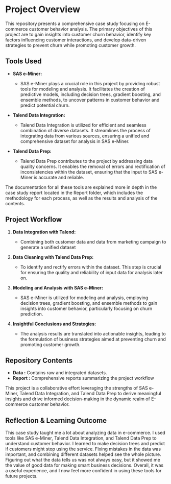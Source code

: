 # Project Overview

This repository presents a comprehensive case study focusing on E-commerce customer behavior analysis. The primary objectives of this project are to gain insights into customer churn behavior, identify key factors influencing customer interactions, and develop data-driven strategies to prevent churn while promoting customer growth.

## Tools Used

- **SAS e-Miner:**
  - SAS e-Miner plays a crucial role in this project by providing robust tools for modeling and analysis. It facilitates the creation of predictive models, including decision trees, gradient boosting, and ensemble methods, to uncover patterns in customer behavior and predict potential churn.

- **Talend Data Integration:**
  - Talend Data Integration is utilized for efficient and seamless combination of diverse datasets. It streamlines the process of integrating data from various sources, ensuring a unified and comprehensive dataset for analysis in SAS e-Miner.

- **Talend Data Prep:**
  - Talend Data Prep contributes to the project by addressing data quality concerns. It enables the removal of errors and rectification of inconsistencies within the dataset, ensuring that the input to SAS e-Miner is accurate and reliable.

The documentation for all these tools are explained more in depth in the case study report located in the Report folder, which includes the methodology for each process, as well as the results and analysis of the contents.

## Project Workflow

1. **Data Integration with Talend:**
   - Combining both customer data and data from marketing campaign to generate a unified dataset

2. **Data Cleaning with Talend Data Prep:**
   - To identify and rectify errors within the dataset. This step is crucial for ensuring the quality and reliability of input data for analysis later on.

3. **Modeling and Analysis with SAS e-Miner:**
   - SAS e-Miner is utilized for modeling and analysis, employing decision trees, gradient boosting, and ensemble methods to gain insights into customer behavior, particularly focusing on churn prediction.

4. **Insightful Conclusions and Strategies:**
   - The analysis results are translated into actionable insights, leading to the formulation of business strategies aimed at preventing churn and promoting customer growth.

## Repository Contents

- **Data :** Contains raw and integrated datasets.
- **Report :** Comprehensive reports summarizing the project workflow

This project is a collaborative effort leveraging the strengths of SAS e-Miner, Talend Data Integration, and Talend Data Prep to derive meaningful insights and drive informed decision-making in the dynamic realm of E-commerce customer behavior.

## Reflection & Learning Outcome

This case study taught me a lot about analyzing data in e-commerce. I used tools like SAS e-Miner, Talend Data Integration, and Talend Data Prep to understand customer behavior. I learned to make decision trees and predict if customers might stop using the service. Fixing mistakes in the data was important, and combining different datasets helped see the whole picture. Figuring out what the data tells us was not always easy, but it showed me the value of good data for making smart business decisions. Overall, it was a useful experience, and I now feel more confident in using these tools for future projects.
